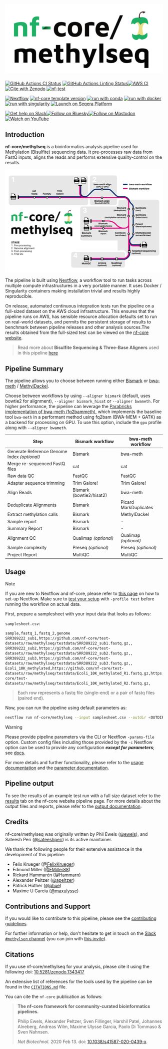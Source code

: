 <h1>
  <picture>
    <source media="(prefers-color-scheme: dark)" srcset="docs/images/nf-core-methylseq_logo_dark.png">
    <img alt="nf-core/methylseq" src="docs/images/nf-core-methylseq_logo_light.png">
  </picture>
</h1>

[![GitHub Actions CI Status](https://github.com/nf-core/methylseq/actions/workflows/nf-test.yml/badge.svg)](https://github.com/nf-core/methylseq/actions/workflows/nf-test.yml)
[![GitHub Actions Linting Status](https://github.com/nf-core/methylseq/actions/workflows/linting.yml/badge.svg)](https://github.com/nf-core/methylseq/actions/workflows/linting.yml)[![AWS CI](https://img.shields.io/badge/CI%20tests-full%20size-FF9900?labelColor=000000&logo=Amazon%20AWS)](https://nf-co.re/methylseq/results)[![Cite with Zenodo](http://img.shields.io/badge/DOI-10.5281/zenodo.1343417-1073c8?labelColor=000000)](https://doi.org/10.5281/zenodo.1343417)
[![nf-test](https://img.shields.io/badge/unit_tests-nf--test-337ab7.svg)](https://www.nf-test.com)

[![Nextflow](https://img.shields.io/badge/version-%E2%89%A524.10.5-green?style=flat&logo=nextflow&logoColor=white&color=%230DC09D&link=https%3A%2F%2Fnextflow.io)](https://www.nextflow.io/)
[![nf-core template version](https://img.shields.io/badge/nf--core_template-3.3.2-green?style=flat&logo=nfcore&logoColor=white&color=%2324B064&link=https%3A%2F%2Fnf-co.re)](https://github.com/nf-core/tools/releases/tag/3.3.2)
[![run with conda](http://img.shields.io/badge/run%20with-conda-3EB049?labelColor=000000&logo=anaconda)](https://docs.conda.io/en/latest/)
[![run with docker](https://img.shields.io/badge/run%20with-docker-0db7ed?labelColor=000000&logo=docker)](https://www.docker.com/)
[![run with singularity](https://img.shields.io/badge/run%20with-singularity-1d355c.svg?labelColor=000000)](https://sylabs.io/docs/)
[![Launch on Seqera Platform](https://img.shields.io/badge/Launch%20%F0%9F%9A%80-Seqera%20Platform-%234256e7)](https://cloud.seqera.io/launch?pipeline=https://github.com/nf-core/methylseq)

[![Get help on Slack](http://img.shields.io/badge/slack-nf--core%20%23methylseq-4A154B?labelColor=000000&logo=slack)](https://nfcore.slack.com/channels/methylseq)[![Follow on Bluesky](https://img.shields.io/badge/bluesky-%40nf__core-1185fe?labelColor=000000&logo=bluesky)](https://bsky.app/profile/nf-co.re)[![Follow on Mastodon](https://img.shields.io/badge/mastodon-nf__core-6364ff?labelColor=FFFFFF&logo=mastodon)](https://mstdn.science/@nf_core)[![Watch on YouTube](http://img.shields.io/badge/youtube-nf--core-FF0000?labelColor=000000&logo=youtube)](https://www.youtube.com/c/nf-core)

## Introduction

**nf-core/methylseq** is a bioinformatics analysis pipeline used for Methylation (Bisulfite) sequencing data. It pre-processes raw data from FastQ inputs, aligns the reads and performs extensive quality-control on the results.

![nf-core/methylseq metro map](docs/images/4.0.0_metromap.png)

The pipeline is built using [Nextflow](https://www.nextflow.io), a workflow tool to run tasks across multiple compute infrastructures in a very portable manner. It uses Docker / Singularity containers making installation trivial and results highly reproducible.

On release, automated continuous integration tests run the pipeline on a full-sized dataset on the AWS cloud infrastructure. This ensures that the pipeline runs on AWS, has sensible resource allocation defaults set to run on real-world datasets, and permits the persistent storage of results to benchmark between pipeline releases and other analysis sources.The results obtained from the full-sized test can be viewed on the [nf-core website](https://nf-co.re/methylseq/results).

> Read more about **Bisulfite Sequencing & Three-Base Aligners** used in this pipeline [here](./docs/bs-seq-primer.md)

## Pipeline Summary

The pipeline allows you to choose between running either [Bismark](https://github.com/FelixKrueger/Bismark) or [bwa-meth](https://github.com/brentp/bwa-meth) / [MethylDackel](https://github.com/dpryan79/methyldackel).

Choose between workflows by using `--aligner bismark` (default, uses bowtie2 for alignment), `--aligner bismark_hisat` or `--aligner bwameth`. For higher performance, the pipeline can leverage the [Parabricks implementation of bwa-meth (fq2bammeth)](https://docs.nvidia.com/clara/parabricks/latest/documentation/tooldocs/man_fq2bam_meth.html), which implements the baseline tool `bwa-meth` in a performant method using fq2bam (BWA-MEM + GATK) as a backend for processing on GPU. To use this option, include the `gpu` profile along with `--aligner bwameth`.

| Step                                         | Bismark workflow         | bwa-meth workflow     |
| -------------------------------------------- | ------------------------ | --------------------- |
| Generate Reference Genome Index _(optional)_ | Bismark                  | bwa-meth              |
| Merge re-sequenced FastQ files               | cat                      | cat                   |
| Raw data QC                                  | FastQC                   | FastQC                |
| Adapter sequence trimming                    | Trim Galore!             | Trim Galore!          |
| Align Reads                                  | Bismark (bowtie2/hisat2) | bwa-meth              |
| Deduplicate Alignments                       | Bismark                  | Picard MarkDuplicates |
| Extract methylation calls                    | Bismark                  | MethylDackel          |
| Sample report                                | Bismark                  | -                     |
| Summary Report                               | Bismark                  | -                     |
| Alignment QC                                 | Qualimap _(optional)_    | Qualimap _(optional)_ |
| Sample complexity                            | Preseq _(optional)_      | Preseq _(optional)_   |
| Project Report                               | MultiQC                  | MultiQC               |

## Usage

> [!NOTE]
> If you are new to Nextflow and nf-core, please refer to [this page](https://nf-co.re/docs/usage/installation) on how to set-up Nextflow. Make sure to [test your setup](https://nf-co.re/docs/usage/introduction#how-to-run-a-pipeline) with `-profile test` before running the workflow on actual data.

First, prepare a samplesheet with your input data that looks as follows:

`samplesheet.csv`:

```csv
sample,fastq_1,fastq_2,genome
SRR389222_sub1,https://github.com/nf-core/test-datasets/raw/methylseq/testdata/SRR389222_sub1.fastq.gz,,
SRR389222_sub2,https://github.com/nf-core/test-datasets/raw/methylseq/testdata/SRR389222_sub2.fastq.gz,,
SRR389222_sub3,https://github.com/nf-core/test-datasets/raw/methylseq/testdata/SRR389222_sub3.fastq.gz,,
Ecoli_10K_methylated,https://github.com/nf-core/test-datasets/raw/methylseq/testdata/Ecoli_10K_methylated_R1.fastq.gz,https://github.com/nf-core/test-datasets/raw/methylseq/testdata/Ecoli_10K_methylated_R2.fastq.gz,
```

> Each row represents a fastq file (single-end) or a pair of fastq files (paired end).

Now, you can run the pipeline using default parameters as:

```bash
nextflow run nf-core/methylseq --input samplesheet.csv --outdir <OUTDIR> --genome GRCh37 -profile <docker/singularity/podman/shifter/charliecloud/conda/institute>
```

> [!WARNING]
> Please provide pipeline parameters via the CLI or Nextflow `-params-file` option. Custom config files including those provided by the `-c` Nextflow option can be used to provide any configuration _**except for parameters**_; see [docs](https://nf-co.re/docs/usage/getting_started/configuration#custom-configuration-files).

For more details and further functionality, please refer to the [usage documentation](https://nf-co.re/methylseq/usage) and the [parameter documentation](https://nf-co.re/methylseq/parameters).

## Pipeline output

To see the results of an example test run with a full size dataset refer to the [results](https://nf-co.re/methylseq/results) tab on the nf-core website pipeline page.
For more details about the output files and reports, please refer to the [output documentation](https://nf-co.re/methylseq/output).

## Credits

nf-core/methylseq was originally written by Phil Ewels ([@ewels](https://github.com/ewels)), and Sateesh Peri ([@sateeshperi](https://github.com/sateeshperi)) is its active maintainer.

We thank the following people for their extensive assistance in the development of this pipeline:

- Felix Krueger ([@FelixKrueger](https://github.com/FelixKrueger))
- Edmund Miller ([@EMiller88](https://github.com/emiller88))
- Rickard Hammarén ([@Hammarn](https://github.com/Hammarn/))
- Alexander Peltzer ([@apeltzer](https://github.com/apeltzer/))
- Patrick Hüther ([@phue](https://github.com/phue/))
- Maxime U Garcia ([@maxulysse](https://github.com/maxulysse/))

## Contributions and Support

If you would like to contribute to this pipeline, please see the [contributing guidelines](.github/CONTRIBUTING.md).

For further information or help, don't hesitate to get in touch on the [Slack `#methylseq` channel](https://nfcore.slack.com/channels/methylseq) (you can join with [this invite](https://nf-co.re/join/slack)).

## Citations

If you use nf-core/methylseq for your analysis, please cite it using the following doi: [10.5281/zenodo.1343417](https://doi.org/10.5281/zenodo.1343417)

An extensive list of references for the tools used by the pipeline can be found in the [`CITATIONS.md`](CITATIONS.md) file.

You can cite the `nf-core` publication as follows:

> **The nf-core framework for community-curated bioinformatics pipelines.**
>
> Philip Ewels, Alexander Peltzer, Sven Fillinger, Harshil Patel, Johannes Alneberg, Andreas Wilm, Maxime Ulysse Garcia, Paolo Di Tommaso & Sven Nahnsen.
>
> _Nat Biotechnol._ 2020 Feb 13. doi: [10.1038/s41587-020-0439-x](https://dx.doi.org/10.1038/s41587-020-0439-x).
